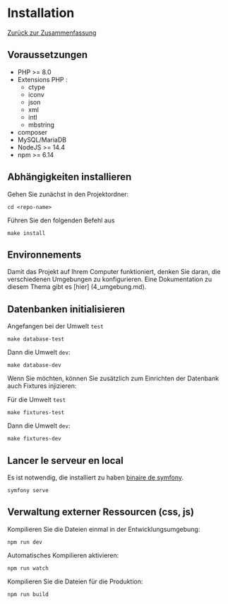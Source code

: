 # Installation

[Zurück zur Zusammenfassung](index.md)


## Voraussetzungen
* PHP >= 8.0
* Extensions PHP :
    * ctype
    * iconv
    * json
    * xml
    * intl
    * mbstring
* composer
* MySQL/MariaDB
* NodeJS >= 14.4
* npm >= 6.14

## Abhängigkeiten installieren
Gehen Sie zunächst in den Projektordner:
```
cd <repo-name>
```

Führen Sie den folgenden Befehl aus
```
make install
```

## Environnements
Damit das Projekt auf Ihrem Computer funktioniert, denken Sie daran, die verschiedenen Umgebungen zu konfigurieren. Eine Dokumentation zu diesem Thema gibt es [hier] (4_umgebung.md).

## Datenbanken initialisieren
Angefangen bei der Umwelt `test`
```
make database-test
```

Dann die Umwelt `dev`:
```
make database-dev
```

Wenn Sie möchten, können Sie zusätzlich zum Einrichten der Datenbank auch Fixtures injizieren:

Für die Umwelt `test`
```
make fixtures-test
```

Dann die Umwelt `dev`:
```
make fixtures-dev
```

## Lancer le serveur en local
Es ist notwendig, die installiert zu haben [binaire de symfony](https://symfony.com/download).
```
symfony serve
```

## Verwaltung externer Ressourcen (css, js)
Kompilieren Sie die Dateien einmal in der Entwicklungsumgebung:
```
npm run dev
```

Automatisches Kompilieren aktivieren:
```
npm run watch
```

Kompilieren Sie die Dateien für die Produktion:
```
npm run build
```
